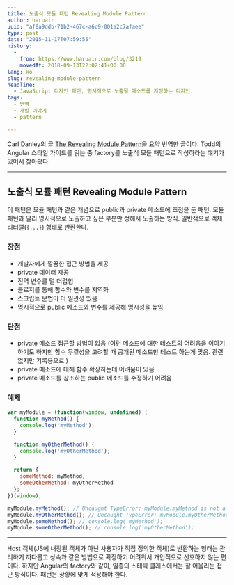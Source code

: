 ```yaml
---
title: 노출식 모듈 패턴 Revealing Module Pattern
author: haruair
uuid: "af8a9ddb-71b2-467c-a6c9-001a2c7afaee"
type: post
date: "2015-11-17T07:59:55"
history:
  - 
    from: https://www.haruair.com/blog/3219
    movedAt: 2018-09-13T22:02:41+00:00
lang: ko
slug: revealing-module-pattern
headline:
  - JavaScript 디자인 패턴, 명시적으로 노출될 메소드를 지정하는 디자인.
tags:
  - 번역
  - 개발 이야기
  - pattern

---
```

Carl Danley의 글 [The Revealing Module Pattern][1]을 요약 번역한 글이다. Todd의 Angular 스타일 가이드를 읽는 중 factory를 노출식 모듈 패턴으로 작성하라는 얘기가 있어서 찾아봤다.

* * *

## 노출식 모듈 패턴 Revealing Module Pattern

이 패턴은 모듈 패턴과 같은 개념으로 public과 private 메소드에 초점을 둔 패턴. 모듈 패턴과 달리 명시적으로 노출하고 싶은 부분만 정해서 노출하는 방식. 일반적으로 객체 리터럴(`{...}`) 형태로 반환한다.

### 장점

  * 개발자에게 깔끔한 접근 방법을 제공
  * private 데이터 제공
  * 전역 변수를 덜 더럽힘
  * 클로저를 통해 함수와 변수를 지역화
  * 스크립트 문법이 더 일관성 있음
  * 명시적으로 public 메소드와 변수를 제공해 명시성을 높임

### 단점

  * private 메소드 접근할 방법이 없음 (이런 메소드에 대한 테스트의 어려움을 이야기하기도 하지만 함수 무결성을 고려할 때 공개된 메소드만 테스트 하는게 맞음. 관련 없지만 기록용으로.)
  * private 메소드에 대해 함수 확장하는데 어려움이 있음
  * private 메소드를 참조하는 public 메소드를 수정하기 어려움

### 예제

```javascript
var myModule = (function(window, undefined) {
  function myMethod() {
    console.log('myMethod');
  }

  function myOtherMethod() {
    console.log('myOtherMethod');
  }

  return {
    someMethod: myMethod,
    someOtherMethod: myOtherMethod
  };
})(window);

myModule.myMethod(); // Uncaught TypeError: myModule.myMethod is not a function
myModule.myOtherMethod(); // Uncaught TypeError: myModule.myOtherMethod is not a function
myModule.someMethod(); // console.log('myMethod');
myModule.someOtherMethod(); // console.log('myOtherMethod');
```

* * *

Host 객체(JS에 내장된 객체가 아닌 사용자가 직접 정의한 객체)로 반환하는 형태는 관리하기 까다롭고 상속과 같은 방법으로 확장하기 어려워서 개인적으로 선호하지 않는 편이다. 하지만 Angular의 factory와 같이, 일종의 스태틱 클래스에서는 잘 어울리는 접근 방식이다. 패턴은 상황에 맞게 적용해야 한다.

 [1]: https://carldanley.com/js-revealing-module-pattern/